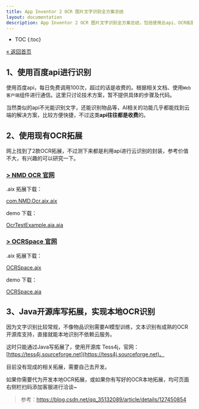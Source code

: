 ```yaml
---
title: App Inventor 2 OCR 图片文字识别全方案总结
layout: documentation
description: App Inventor 2 OCR 图片文字识别全方案总结，包括使用云api、OCR拓展、OCR开源库本地识别。
---
```


* TOC
{:toc}

[&laquo; 返回首页](index.html)

## 1、使用百度api进行识别

使用百度api，每日免费调用100次，超过的话是收费的。根据相关文档、使用`Web客户端`组件进行通信。这里只讨论技术方案，暂不提供具体的步骤及代码。

当然类似的api不光能识别文字，还能识别物品等，AI相关的功能几乎都能找到云端的解决方案，比较方便快捷，不过这类**api往往都是收费**的。

## 2、使用现有OCR拓展

网上找到了2款OCR拓展，不过测下来都是利用api进行云识别的封装，参考价值不大，有兴趣的可以研究一下。

### [> NMD OCR 官网](https://community.kodular.io/t/does-the-ocr-extension-support-jpg-format/138676)
<!--https://sourceforge.net/projects/released/files/-->

.aix 拓展下载：

[com.NMD.Ocr.aix.aix](ocr/com.NMD.Ocr.aix.aix)

demo 下载：

[OcrTestExample.aia.aia](ocr/OcrTestExample.aia.aia)


### [> OCRSpace 官网](https://community.appinventor.mit.edu/t/ocr-space-extension/63873)

.aix 拓展下载：

[OCRSpace.aix](ocr/OCRSpace.aix)

demo 下载：

[OCRSpace.aia](ocr/OCRSpace.aia)

## 3、Java开源库写拓展，实现本地OCR识别

因为文字识别比较常规，不像物品识别需要AI模型训练，文本识别有成熟的OCR开源库支持，直接就能本地识别不依赖云服务。

这时只能通过Java写拓展了，使用开源库 Tess4j，官网：[https://tess4j.sourceforge.net](https://tess4j.sourceforge.net)。

目前没有现成的相关拓展，需要自己去开发。

如果你需要代为开发本地OCR拓展，或如果你有写好的OCR本地拓展，均可页面右侧栏扫码添加客服进行洽谈~

> 参考：https://blog.csdn.net/qq_35132089/article/details/127450854
